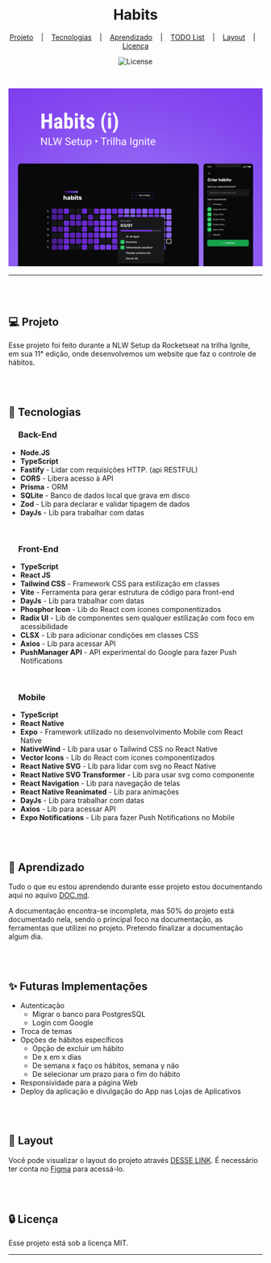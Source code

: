 <h1 align="center">Habits</h1>

<div align="center">

[Projeto](#projeto) &nbsp;&nbsp;&nbsp;|&nbsp;&nbsp;&nbsp; [Tecnologias](#tecnologias)
&nbsp;&nbsp;&nbsp;|&nbsp;&nbsp;&nbsp; [Aprendizado](#aprendizado)
&nbsp;&nbsp;&nbsp;|&nbsp;&nbsp;&nbsp; [TODO List](#TODO) &nbsp;&nbsp;&nbsp;|&nbsp;&nbsp;&nbsp;
[Layout](#layout) &nbsp;&nbsp;&nbsp;|&nbsp;&nbsp;&nbsp; [Licença](#license)

</div>

<p align="center">
  <img alt="License" src="https://img.shields.io/static/v1?label=license&message=MIT&color=49AA26&labelColor=000000">
</p>

<br>

<div align="center">

![Preview](Cover.png)

</div>

<hr>
<br>
<br>

## 💻 Projeto <a name = "projeto"></a>

Esse projeto foi feito durante a NLW Setup da Rocketseat na trilha Ignite, em sua 11° edição, onde
desenvolvemos um website que faz o controle de hábitos.

<br>
<br>

## 🚀 Tecnologias <a name = "tecnologias"></a>

### &nbsp;&nbsp;&nbsp;&nbsp; Back-End

- **Node.JS**
- **TypeScript**
- **Fastify** - Lidar com requisições HTTP. (api RESTFUL)
- **CORS** - Libera acesso à API
- **Prisma** - ORM
- **SQLite** - Banco de dados local que grava em disco
- **Zod** - Lib para declarar e validar tipagem de dados
- **DayJs** - Lib para trabalhar com datas

<br>

### &nbsp;&nbsp;&nbsp;&nbsp; Front-End

- **TypeScript**
- **React JS**
- **Tailwind CSS** - Framework CSS para estilização em classes
- **Vite** - Ferramenta para gerar estrutura de código para front-end
- **DayJs** - Lib para trabalhar com datas
- **Phosphor Icon** - Lib do React com ícones componentizados
- **Radix UI** - Lib de componentes sem qualquer estilização com foco em acessibilidade
- **CLSX** - Lib para adicionar condições em classes CSS
- **Axios** - Lib para acessar API
- **PushManager API** - API experimental do Google para fazer Push Notifications

<br>

### &nbsp;&nbsp;&nbsp;&nbsp; Mobile

- **TypeScript**
- **React Native**
- **Expo** - Framework utilizado no desenvolvimento Mobile com React Native
- **NativeWind** - Lib para usar o Tailwind CSS no React Native
- **Vector Icons** - Lib do React com ícones componentizados
- **React Native SVG** - Lib para lidar com svg no React Native
- **React Native SVG Transformer** - Lib para usar svg como componente
- **React Navigation** - Lib para navegação de telas
- **React Native Reanimated** - Lib para animações
- **DayJs** - Lib para trabalhar com datas
- **Axios** - Lib para acessar API
- **Expo Notifications** - Lib para fazer Push Notifications no Mobile

<br>
<br>

## 🧠 Aprendizado <a name = "aprendizado"></a>

Tudo o que eu estou aprendendo durante esse projeto estou documentando aqui no aquivo
[DOC.md](DOC.md).

A documentação encontra-se incompleta, mas 50% do projeto está documentado nela, sendo o principal
foco na documentação, as ferramentas que utilizei no projeto. Pretendo finalizar a documentação
algum dia.

<br>
<br>

## ✨ Futuras Implementações <a name = "TODO"></a>

- Autenticação
  - Migrar o banco para PostgresSQL
  - Login com Google
- Troca de temas
- Opções de hábitos específicos
  - Opção de excluir um hábito
  - De x em x dias
  - De semana x faço os hábitos, semana y não
  - De selecionar um prazo para o fim do hábito
- Responsividade para a página Web
- Deploy da aplicação e divulgação do App nas Lojas de Aplicativos

<br>
<br>

## 🔖 Layout <a name = "layout"></a>

Você pode visualizar o layout do projeto através
[DESSE LINK](<https://www.figma.com/file/ArxVYcX7q7OUgCwdfBV6b7/Habits-(i)-(Community)?node-id=6%3A343&t=4ZHKCi0ZbniE75iY-1>).
É necessário ter conta no [Figma](https://figma.com) para acessá-lo.

<br>
<br>

## 🔒 Licença

Esse projeto está sob a licença MIT.

<hr>
